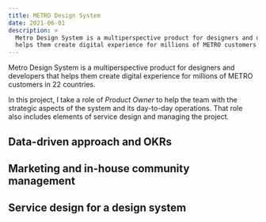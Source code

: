 ```yaml
---
title: METRO Design System
date: 2021-06-01
description: >
  Metro Design System is a multiperspective product for designers and developers that
  helps them create digital experience for millions of METRO customers in 22 countries.
---
```


Metro Design System is a multiperspective product for designers and developers that
helps them create digital experience for millions of METRO customers in 22 countries.

In this project, I take a role of _Product Owner_ to help the team with the strategic
aspects of the system and its day-to-day operations. That role also includes elements
of service design and managing the project.

## Data-driven approach and OKRs

## Marketing and in-house community management

## Service design for a design system
